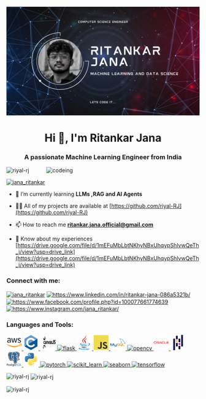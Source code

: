 ![logo](https://github.com/riyal-rj/riyal-RJ/blob/main/banner.png)
<h1 align="center">Hi 👋, I'm Ritankar Jana</h1>
<h3 align="center">A passionate Machine Learning Engineer from India</h3>

<img align="right" alt="codeing" width="400" src="https://media.licdn.com/dms/image/D5612AQEX1583FfSZLQ/article-cover_image-shrink_720_1280/0/1692777495800?e=1726099200&v=beta&t=OGT-yvW131GHxQgtS4XADyllUbNY0XCuYyUHpQOEV7U">
<p align="left"> <img src="https://komarev.com/ghpvc/?username=riyal-rj&label=Profile%20views&color=0e75b6&style=flat" alt="riyal-rj" /> </p>

<p align="left"> <a href="https://twitter.com/jana_ritankar" target="blank"><img src="https://img.shields.io/twitter/follow/jana_ritankar?logo=twitter&style=for-the-badge" alt="jana_ritankar" /></a> </p>

- 🌱 I’m currently learning **LLMs ,RAG and AI Agents**

- 👨‍💻 All of my projects are available at [https://github.com/riyal-RJ](https://github.com/riyal-RJ)

- 📫 How to reach me **ritankar.jana.official@gmail.com**

- 📄 Know about my experiences [https://drive.google.com/file/d/1mEFuMbLbtNKhyNBxUhqypShlvwQeTh_j/view?usp=drive_link](https://drive.google.com/file/d/1mEFuMbLbtNKhyNBxUhqypShlvwQeTh_j/view?usp=drive_link)

<h3 align="left">Connect with me:</h3>
<p align="left">
<a href="https://twitter.com/jana_ritankar" target="blank"><img align="center" src="https://raw.githubusercontent.com/rahuldkjain/github-profile-readme-generator/master/src/images/icons/Social/twitter.svg" alt="jana_ritankar" height="30" width="40" /></a>
<a href="https://linkedin.com/in/https://www.linkedin.com/in/ritankar-jana-086a5321b/" target="blank"><img align="center" src="https://raw.githubusercontent.com/rahuldkjain/github-profile-readme-generator/master/src/images/icons/Social/linked-in-alt.svg" alt="https://www.linkedin.com/in/ritankar-jana-086a5321b/" height="30" width="40" /></a>
<a href="https://fb.com/https://www.facebook.com/profile.php?id=100077661774639" target="blank"><img align="center" src="https://raw.githubusercontent.com/rahuldkjain/github-profile-readme-generator/master/src/images/icons/Social/facebook.svg" alt="https://www.facebook.com/profile.php?id=100077661774639" height="30" width="40" /></a>
<a href="https://instagram.com/https://www.instagram.com/jana_ritankar/" target="blank"><img align="center" src="https://raw.githubusercontent.com/rahuldkjain/github-profile-readme-generator/master/src/images/icons/Social/instagram.svg" alt="https://www.instagram.com/jana_ritankar/" height="30" width="40" /></a>
</p>

<h3 align="left">Languages and Tools:</h3>
<p align="left"> <a href="https://aws.amazon.com" target="_blank" rel="noreferrer"> <img src="https://raw.githubusercontent.com/devicons/devicon/master/icons/amazonwebservices/amazonwebservices-original-wordmark.svg" alt="aws" width="40" height="40"/> </a> <a href="https://www.cprogramming.com/" target="_blank" rel="noreferrer"> <img src="https://raw.githubusercontent.com/devicons/devicon/master/icons/c/c-original.svg" alt="c" width="40" height="40"/> </a> <a href="https://canvasjs.com" target="_blank" rel="noreferrer"> <img src="https://raw.githubusercontent.com/Hardik0307/Hardik0307/master/assets/canvasjs-charts.svg" alt="canvasjs" width="40" height="40"/> </a> <a href="https://flask.palletsprojects.com/" target="_blank" rel="noreferrer"> <img src="https://www.vectorlogo.zone/logos/pocoo_flask/pocoo_flask-icon.svg" alt="flask" width="40" height="40"/> </a> <a href="https://www.java.com" target="_blank" rel="noreferrer"> <img src="https://raw.githubusercontent.com/devicons/devicon/master/icons/java/java-original.svg" alt="java" width="40" height="40"/> </a> <a href="https://developer.mozilla.org/en-US/docs/Web/JavaScript" target="_blank" rel="noreferrer"> <img src="https://raw.githubusercontent.com/devicons/devicon/master/icons/javascript/javascript-original.svg" alt="javascript" width="40" height="40"/> </a> <a href="https://www.mysql.com/" target="_blank" rel="noreferrer"> <img src="https://raw.githubusercontent.com/devicons/devicon/master/icons/mysql/mysql-original-wordmark.svg" alt="mysql" width="40" height="40"/> </a> <a href="https://opencv.org/" target="_blank" rel="noreferrer"> <img src="https://www.vectorlogo.zone/logos/opencv/opencv-icon.svg" alt="opencv" width="40" height="40"/> </a> <a href="https://www.oracle.com/" target="_blank" rel="noreferrer"> <img src="https://raw.githubusercontent.com/devicons/devicon/master/icons/oracle/oracle-original.svg" alt="oracle" width="40" height="40"/> </a> <a href="https://pandas.pydata.org/" target="_blank" rel="noreferrer"> <img src="https://raw.githubusercontent.com/devicons/devicon/2ae2a900d2f041da66e950e4d48052658d850630/icons/pandas/pandas-original.svg" alt="pandas" width="40" height="40"/> </a> <a href="https://www.postgresql.org" target="_blank" rel="noreferrer"> <img src="https://raw.githubusercontent.com/devicons/devicon/master/icons/postgresql/postgresql-original-wordmark.svg" alt="postgresql" width="40" height="40"/> </a> <a href="https://www.python.org" target="_blank" rel="noreferrer"> <img src="https://raw.githubusercontent.com/devicons/devicon/master/icons/python/python-original.svg" alt="python" width="40" height="40"/> </a> <a href="https://pytorch.org/" target="_blank" rel="noreferrer"> <img src="https://www.vectorlogo.zone/logos/pytorch/pytorch-icon.svg" alt="pytorch" width="40" height="40"/> </a> <a href="https://scikit-learn.org/" target="_blank" rel="noreferrer"> <img src="https://upload.wikimedia.org/wikipedia/commons/0/05/Scikit_learn_logo_small.svg" alt="scikit_learn" width="40" height="40"/> </a> <a href="https://seaborn.pydata.org/" target="_blank" rel="noreferrer"> <img src="https://seaborn.pydata.org/_images/logo-mark-lightbg.svg" alt="seaborn" width="40" height="40"/> </a> <a href="https://www.tensorflow.org" target="_blank" rel="noreferrer"> <img src="https://www.vectorlogo.zone/logos/tensorflow/tensorflow-icon.svg" alt="tensorflow" width="40" height="40"/> </a> </p>

<p><img align="left" src="https://github-readme-stats.vercel.app/api/top-langs?username=riyal-rj&show_icons=true&locale=en&layout=compact" alt="riyal-rj" /></p>

<p>&nbsp;<img align="center" src="https://github-readme-stats.vercel.app/api?username=riyal-rj&show_icons=true&locale=en" alt="riyal-rj" /></p>

<p><img align="center" src="https://github-readme-streak-stats.herokuapp.com/?user=riyal-rj&" alt="riyal-rj" /></p>

